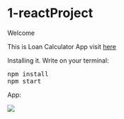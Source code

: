 # 1-reactProject
Welcome

This is Loan Calculator App visit <a href="https://loancalculatorapp.netlify.com/" target="_blank">here</a>

Installing it.
Write on your terminal:

<pre>
npm install
npm start 
</pre>
App: 

<img src="https://github.com/shokhrukhkh/1-reactProject/blob/master/loan/11111.gif?raw=true">
